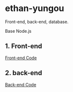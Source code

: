 # ethan-yungou

Front-end, back-end, database.

Base Node.js

## 1. Front-end
[Front-end Code](https://github.com/EthanOK/ethan-yungou-web) 

## 2. back-end
[Back-end Code](https://github.com/EthanOK/ethan-yungou-server) 
